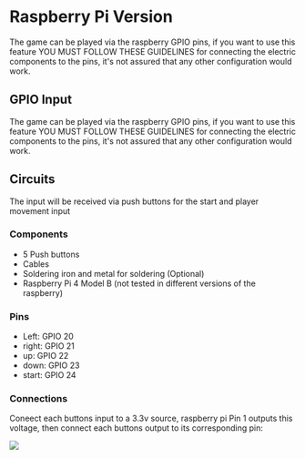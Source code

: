 # Raspberry Pi Version

The game can be played via the raspberry GPIO pins, if you want to use this feature YOU MUST FOLLOW THESE GUIDELINES for connecting the electric components to the pins, it's not assured that any other configuration would work.


## GPIO Input 

The game can be played via the raspberry GPIO pins, if you want to use this feature YOU MUST FOLLOW THESE GUIDELINES for connecting the electric components to the pins, it's not assured that any other configuration would work.

## Circuits

The input will be received via push buttons for the start and player movement input

### Components

* 5 Push buttons
* Cables
* Soldering iron and metal for soldering (Optional)
* Raspberry Pi 4 Model B (not tested in different versions of the raspberry)

### Pins

* Left: GPIO 20
* right: GPIO 21
* up: GPIO 22
* down: GPIO 23
* start: GPIO 24

### Connections

Coneect each buttons input to a 3.3v source, raspberry pi Pin 1 outputs this voltage, then connect each buttons output to its corresponding pin:

![](circuit.png)